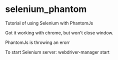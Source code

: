 # selenium_phantom
Tutorial of using Selenium with PhantomJs

Got it working with chrome, but won't close window.

PhantomJs is throwing an erorr

To start Selenium server: webdriver-manager start
